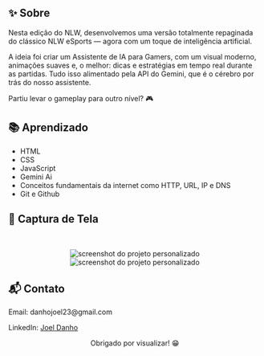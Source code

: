 <!-- README.md -->

<h2>✨ Sobre</h2>

Nesta edição do NLW, desenvolvemos uma versão totalmente repaginada do clássico NLW eSports — agora com um toque de inteligência artificial.

A ideia foi criar um Assistente de IA para Gamers, com um visual moderno, animações suaves e, o melhor: dicas e estratégias em tempo real durante as partidas. Tudo isso alimentado pela API do Gemini, que é o cérebro por trás do nosso assistente.

Partiu levar o gameplay para outro nível? 🎮


<h2>
📚 Aprendizado </h2>

<ul>
  <li>HTML
  <li>CSS</li>
  <li>JavaScript</li>
  <li>Gemini Ai
  <li>Conceitos fundamentais da internet como HTTP, URL, IP e DNS</li>
  <li>Git e Github
</ul>



<h2>📸 Captura de Tela</h2><br>

<p align="center">
  <img src="./assets/Captura de ecrã_30-7-2025_135822_127.0.0.1.jpeg" alt="screenshot do projeto personalizado">
  <img src="./assets/Captura de ecrã_30-7-2025_135759_127.0.0.1.jpeg" alt="screenshot do projeto personalizado">
</p>


<h2>📬 Contato</h2>

<p>Email: danhojoel23@gmail.com</p>
  LinkedIn: <a href="https://www.linkedin.com/in/guilhermeatc/">Joel Danho</a>

<p align="center">
Obrigado por visualizar! 😁
